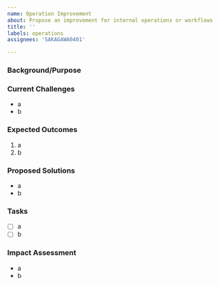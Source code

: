 ```yaml
---
name: Operation Improvement
about: Propose an improvement for internal operations or workflows
title: ''
labels: operations
assignees: 'SAKAGAWA0401'

---
```


### Background/Purpose
<!-- Describe the background or purpose of the proposed improvement -->

### Current Challenges
<!-- Describe the current challenges or issues in the existing process -->
- a
- b

### Expected Outcomes
<!-- Define the expected outcomes or benefits of implementing this improvement -->
1. a
2. b

### Proposed Solutions
<!-- Provide a detailed proposal or approach to address the challenges -->
- a
- b

### Tasks
<!-- List the tasks required to implement the solution -->
- [ ] a
- [ ] b

### Impact Assessment
<!-- Assess the potential impact on current workflows or systems -->
- a
- b
